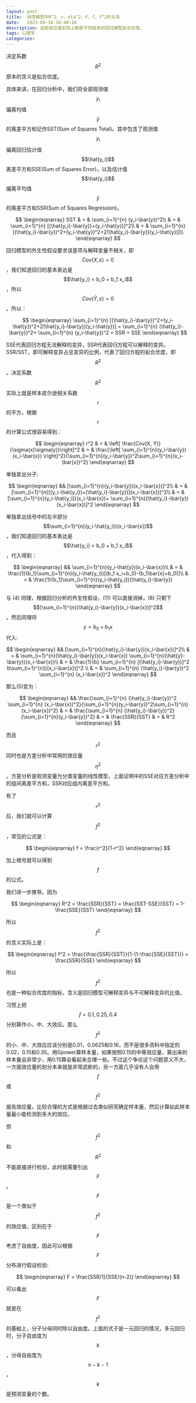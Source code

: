 ```yaml
---
layout: post
title:  线性模型中R^2、r、eta^2、F、f、f^2的关系
date:   2023-09-16 16:40:16
description: 这些效应值实际上都是不同版本的回归模型拟合优度。
tags: 心理学
categories: 
---
```


决定系数 $$R^2$$ 原本的含义是拟合优度。

具体来讲，在回归分析中，我们将全部观测值 $$y_i$$ 偏离均值 $$\bar{y}$$ 的离差平方和记作SST(Sum of Squares Total)。其中包含了观测值 $$y_i$$ 偏离回归估计值 $$\hat{y_i}$$ 离差平方和SSE(Sum of Squares Error)，以及估计值 $$\hat{y_i}$$ 偏离平均值 $$\bar{y}$$ 的离差平方和SSR(Sum of Squares Regression)。

$$
\begin{eqnarray}
SST & = & \sum_{i=1}^{n} (y_i-\bar{y})^2\\
& = & \sum_{i=1}^{n} [(\hat{y_i}-\bar{y})+(y_i-\hat{y})]^2\\
& = & \sum_{i=1}^{n} [(\hat{y_i}-\bar{y})^2+(y_i-\hat{y})^2+2(\hat{y_i}-\bar{y})(y_i-\hat{y})]\\
\end{eqnarray}
$$

回归模型的外生性假设要求误差项与解释变量不相关，即 $$Cov(X,\varepsilon) = 0$$，我们知道回归的基本表达是 $$\hat{y_i} = b_0 + b_1 x_i$$，所以$$Cov(\hat{Y},\varepsilon) = 0$$。所以：

$$
\begin{eqnarray}
\sum_{i=1}^{n} [(\hat{y_i}-\bar{y})^2+(y_i-\hat{y})^2+2(\hat{y_i}-\bar{y})(y_i-\hat{y})] = \sum_{i=1}^{n} (\hat{y_i}-\bar{y})^2+ \sum_{i=1}^{n} (y_i-\hat{y})^2 = SSR + SSE
\end{eqnarray}
$$

SSE代表回归方程无法解释的变异，SSR代表回归方程可以解释的变异。SSR/SST，即可解释变异占总变异的比例，代表了回归方程的拟合优度，即 $$R^2$$。决定系数 $$R^2$$ 实际上就是样本皮尔逊相关系数 $$r$$ 的平方。根据 $$r$$ 的计算公式很容易得到：

$$
\begin{eqnarray}
r^2 & = & \left[ \frac{Cov(X, Y)}{\sigma(x)\sigma(y)}\right]^2
& = & \frac{\left[ \sum_{i=1}^{n}(y_i-\bar{y})(x_i-\bar{x}) \right]^2}{\sum_{i=1}^{n}(y_i-\bar{y})^2\sum_{i=1}^{n}(x_i-\bar{x})^2} 
\end{eqnarray}
$$

单独拿出分子:

$$
\begin{eqnarray}
&& [\sum_{i=1}^{n}(y_i-\bar{y})(x_i-\bar{x})]^2\\
& = & [\sum_{i=1}^{n}[(y_i-\hat{y_i})+(\hat{y_i}-\bar{y})](x_i-\bar{x})]^2\\
& = & [\sum_{i=1}^{n}(y_i-\hat{y_i})(x_i-\bar{x})+ \sum_{i=1}^{n}(\hat{y_i}-\bar{y})(x_i-\bar{x})]^2
\end{eqnarray}
$$

单独拿出括号中的左半部分 $$\sum_{i=1}^{n}(y_i-\hat{y_i})(x_i-\bar{x})$$，我们知道回归的基本表达是 $$\hat{y_i} = b_0 + b_1 x_i$$，代入得到：

$$
\begin{eqnarray}
&& \sum_{i=1}^{n}(y_i-\hat{y})(x_i-\bar{x})\\
& = & \frac{1}{b_1}\sum_{i=1}^{n}(y_i-\hat{y_i})[(b_1 x_i+b_0)-(b_1\bar{x}+b_0)]\\
& = & \frac{1}{b_1}\sum_{i=1}^{n}(y_i-\hat{y_i})(\hat{y_i}-\bar{y})
\end{eqnarray}
$$

与 (4) 同理，根据回归分析的外生性假设，(11) 可以直接消掉，(8) 只剩下 $$[\sum_{i=1}^{n}(\hat{y_i}-\bar{y})(x_i-\bar{x})]^2$$。然后同理将 $$y = b_0 + b_1x$$ 代入:

$$
\begin{eqnarray}
&& [\sum_{i=1}^{n}(\hat{y_i}-\bar{y})(x_i-\bar{x})]^2\\
& = & \sum_{i=1}^{n}(\hat{y_i}-\bar{y})(x_i-\bar{x}) \sum_{i=1}^{n}(\hat{y}-\bar{y})(x_i-\bar{x})\\
& = & \frac{1}{b} \sum_{i=1}^{n} [(\hat{y_i}-\bar{y})]^2 b\sum_{i=1}^{n}[(x_i-\bar{x})]^2 \\
& = & \sum_{i=1}^{n} (\hat{y_i}-\bar{y})^2 \sum_{i=1}^{n} (x_i-\bar{x})^2
\end{eqnarray}
$$

那么(5)变为：

$$
\begin{eqnarray}
&& \frac{\sum_{i=1}^{n} (\hat{y_i}-\bar{y})^2 \sum_{i=1}^{n} (x_i-\bar{x})^2}{\sum_{i=1}^{n}(y_i-\bar{y})^2\sum_{i=1}^{n}(x_i-\bar{x})^2}
& = & \frac{\sum_{i=1}^{n} (\hat{y_i}-\bar{y})^2}{\sum_{i=1}^{n}(y_i-\bar{y})^2}
& = & \frac{SSR}{SST}
& = & R^2
\end{eqnarray}
$$

而且 $$r^2$$ 同时也是方差分析中常用的效应量 $$\eta^2$$。方差分析是观测变量为分类变量的线性模型，上面证明中的SSE对应方差分析中的组间离差平方和，SSR对应组内离差平方和。

有了 $$r^2$$ 后，我们就可以计算 $$f^2$$，常见的公式是：

$$
\begin{eqnarray}
f = \frac{r^2}{1-r^2}
\end{eqnarray}
$$

加上根号就可以得到 $$f$$ 的公式。 

我们进一步推导。因为

$$
\begin{eqnarray}
R^2 = \frac{SSR}{SST} = \frac{SST-SSE}{SST} = 1-\frac{SSE}{SST}
\end{eqnarray}
$$

所以$$f^2$$ 的含义实际上是：

$$
\begin{eqnarray}
f^2 = \frac{\frac{SSR}{SST}}{1-(1-\frac{SSE}{SST})} = \frac{SSR}{SSE}
\end{eqnarray}
$$

所以 $$f^2$$ 也是一种拟合优度的指标，含义是回归模型可解释变异与不可解释变异的比值。

习惯上把 $$f=0.1, 0.25, 0.4$$分别算作小、中、大效应。那么 $$f^2$$ 的小、中、大效应应该分别是0.01，0.0625和0.16，而不是很多资料中指定的0.02，0.15和0.35。用Gpower算样本量，如果按照0.15的中等效应量，算出来的样本量会非常少，用0.15算会看起来合理一些。不过这个争论这个问题意义不大，一方面效应量的划分本来就是非常武断的，另一方面几乎没有人会用 $$f$$ 或 $$f^2$$ 报告效应量。比较合理的方式是根据过去类似研究确定样本量，然后计算如此样本量最小能检测到多大的效应。

但 $$f^2$$ 和 $$R^2$$ 不能直接进行检验，此时就需要引出 $$F$$。 $$F$$ 是一个类似于 $$f^2$$ 的效应值，区别在于 $$F$$ 考虑了自由度，因此可以根据 $$F$$ 分布进行假设检验:

$$
\begin{eqnarray}
F = \frac{SSR/1}{SSE/(n-2)}
\end{eqnarray}
$$

可以看出 $$F$$ 就是在 $$f^2$$ 的基础上，分子分母同时除以自由度。上面的式子是一元回归的情况，多元回归时，分子自由度为 $$k$$ ，分母自由度为 $$n-k-1$$ ， $$k$$ 是预测变量的个数。
